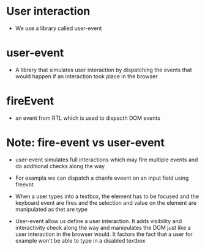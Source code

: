 # User interaction

- We use a library called user-event

# user-event

- A library that simulates user interaction by dispatching the events that would happen if an interaction took place in the browser

# fireEvent

- an event from RTL which is used to dispacth DOM events

# Note: fire-event vs user-event

- user-event simulates full interactions which may fire multiple events and do additional checks along the way
- For exampla we can dispatch a chanfe eveent on an input field using freevnt
- When a user types into a textbox, the element has to be focused and the keyboard event are fires and the selection and value on the element are manipulated as thet are type

- User-event allow us define a user interaction. It adds visibility and interactivity check along the way and manipulates the DOM just like a user interaction in the browser would. It factors the fact that a user for example won't be able to type in a disabled textbox
